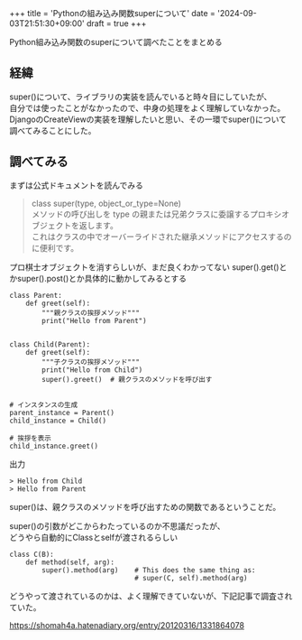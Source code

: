 +++
title = 'Pythonの組み込み関数superについて'
date = '2024-09-03T21:51:30+09:00'
draft = true
+++

Python組み込み関数のsuperについて調べたことをまとめる

## 経緯

super()について、ライブラリの実装を読んでいると時々目にしていたが、  
自分では使ったことがなかったので、中身の処理をよく理解していなかった。
DjangoのCreateViewの実装を理解したいと思い、その一環でsuper()について調べてみることにした。

## 調べてみる

まずは公式ドキュメントを読んでみる

> class super(type, object_or_type=None)  
> メソッドの呼び出しを type の親または兄弟クラスに委譲するプロキシオブジェクトを返します。  
> これはクラスの中でオーバーライドされた継承メソッドにアクセスするのに便利です。

プロ棋士オブジェクトを消すらしいが、まだ良くわかってない
super().get()とかsuper().post()とか具体的に動かしてみるとする

```
class Parent:
    def greet(self):
        """親クラスの挨拶メソッド"""
        print("Hello from Parent")


class Child(Parent):
    def greet(self):
        """子クラスの挨拶メソッド"""
        print("Hello from Child")
        super().greet()  # 親クラスのメソッドを呼び出す


# インスタンスの生成
parent_instance = Parent()
child_instance = Child()

# 挨拶を表示
child_instance.greet()
```

出力
```
> Hello from Child
> Hello from Parent
```

super()は、親クラスのメソッドを呼び出すための関数であるということだ。

super()の引数がどこからわたっているのか不思議だったが、  
どうやら自動的にClassとselfが渡されるらしい

```
class C(B):
    def method(self, arg):
        super().method(arg)    # This does the same thing as:
                               # super(C, self).method(arg)
```

どうやって渡されているのかは、よく理解できていないが、下記記事で調査されていた。

<https://shomah4a.hatenadiary.org/entry/20120316/1331864078>
